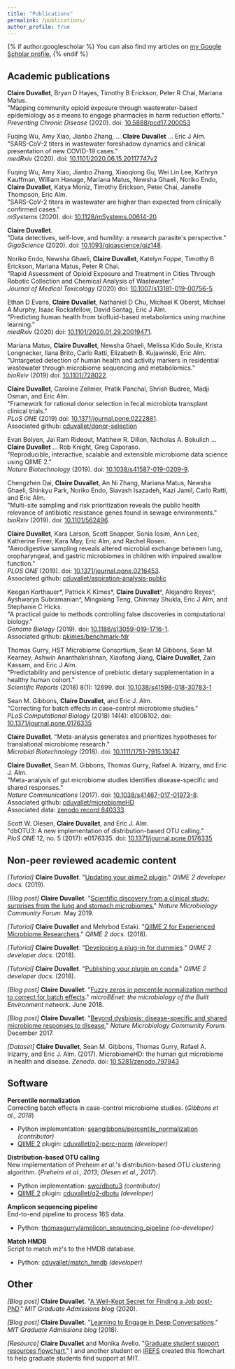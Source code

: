```yaml
---
title: "Publications"
permalink: /publications/
author_profile: true
---
```


{% if author.googlescholar %}
You can also find my articles on <u><a href="{{author.googlescholar}}">my Google Scholar profile</a>.</u>
{% endif %}

## Academic publications

**Claire Duvallet**, Bryan D Hayes, Timothy B Erickson, Peter R Chai, Mariana Matus.  
"Mapping community opioid exposure through wastewater-based epidemiology as a
means to engage pharmacies in harm reduction efforts."  
_Preventing Chronic Disease_ (2020). doi: [10.5888/pcd17.200053](http://dx.doi.org/10.5888/pcd17.200053)

Fuqing Wu, Amy Xiao, Jianbo Zhang, ... **Claire Duvallet** ... Eric J Alm.  
"SARS-CoV-2 titers in wastewater foreshadow dynamics and clinical presentation of new COVID-19 cases."  
_medRxiv_ (2020). doi: [10.1101/2020.06.15.20117747v2](https://www.medrxiv.org/content/10.1101/2020.06.15.20117747v2)

Fuqing Wu, Amy Xiao, Jianbo Zhang, Xiaoqiong Gu, Wei Lin Lee, Kathryn Kauffman, William Hanage, Mariana Matus, Newsha Ghaeli, Noriko Endo, **Claire Duvallet**, Katya Moniz, Timothy Erickson, Peter Chai, Janelle Thompson, Eric Alm.  
"SARS-CoV-2 titers in wastewater are higher than expected from clinically confirmed cases."  
_mSystems_ (2020). doi: [10.1128/mSystems.00614-20](https://msystems.asm.org/content/5/4/e00614-20)

**Claire Duvallet**.  
"Data detectives, self-love, and humility: a research parasite's perspective."  
_GigaScience_ (2020). doi: [10.1093/gigascience/giz148](https://doi.org/10.1093/gigascience/giz148).

Noriko Endo, Newsha Ghaeli, **Claire Duvallet**, Katelyn Foppe, Timothy B Erickson, Mariana Matus, Peter R Chai.  
"Rapid Assessment of Opioid Exposure and Treatment in Cities Through Robotic Collection and Chemical Analysis of Wastewater."  
_Journal of Medical Toxicology_ (2020) doi: [10.1007/s13181-019-00756-5](https://doi.org/10.1007/s13181-019-00756-5).

Ethan D Evans, **Claire Duvallet**, Nathaniel D Chu, Michael K Oberst, Michael A Murphy, Isaac Rockafellow, David Sontag, Eric J Alm.  
"Predicting human health from biofluid-based metabolomics using machine learning."  
_medRxiv_ (2020) doi: [10.1101/2020.01.29.20019471](https://doi.org/10.1101/2020.01.29.20019471).

Mariana Matus, **Claire Duvallet**, Newsha Ghaeli, Melissa Kido Soule, Krista Longnecker, Ilana Brito, Carlo Ratti, Elizabeth B. Kujawinski, Eric Alm.  
"Untargeted detection of human health and activity markers in residential wastewater through microbiome sequencing and metabolomics."  
_bioRxiv_ (2019) doi: [10.1101/728022](https://doi.org/10.1101/728022).

**Claire Duvallet**, Caroline Zellmer, Pratik Panchal, Shrish Budree, Madji Osman, and Eric Alm.  
"Framework for rational donor selection in fecal microbiota transplant clinical trials."  
_PLoS ONE_ (2019) doi: [10.1371/journal.pone.0222881](https://doi.org/10.1371/journal.pone.0222881).  
Associated github: [cduvallet/donor-selection](https://github.com/cduvallet/donor-selection/)

Evan Bolyen, Jai Ram Rideout, Matthew R. Dillon, Nicholas A. Bokulich ... **Claire Duvallet** ... Rob Knight, Greg Caporaso.  
"Reproducible, interactive, scalable and extensible microbiome data science using QIIME 2."  
_Nature Biotechnology_ (2019). doi: [10.1038/s41587-019-0209-9](https://doi.org/10.1038/s41587-019-0209-9).

Chengzhen Dai, **Claire Duvallet**, An Ni Zhang, Mariana Matus, Newsha Ghaeli, Shinkyu Park, Noriko Endo, Siavash Isazadeh, Kazi Jamil, Carlo Ratti, and Eric Alm.  
"Multi-site sampling and risk prioritization reveals the public health relevance of antibiotic resistance genes found in sewage environments."  
_bioRxiv_ (2019). doi: [10.1101/562496](https://doi.org/10.1101/562496).

**Claire Duvallet**, Kara Larson, Scott Snapper, Sonia Iosim, Ann Lee, Katherine Freer, Kara May, Eric Alm, and Rachel Rosen.  
"Aerodigestive sampling reveals altered microbial exchange between lung, oropharyngeal, and gastric microbiomes in children with impaired swallow function."  
_PLOS ONE_ (2019). doi: [10.1371/journal.pone.0216453](https://doi.org/10.1371/journal.pone.0216453).  
Associated github: [cduvallet/aspiration-analysis-public](https://github.com/cduvallet/aspiration-analysis-public)

Keegan Korthauer\*, Patrick K Kimes\*, **Claire Duvallet**^, Alejandro Reyes^, Ayshwarya Subramanian^, Mingxiang Teng, Chinmay Shukla, Eric J Alm, and Stephanie C Hicks.  
"A practical guide to methods controlling false discoveries in computational biology."  
_Genome Biology_ (2019). doi: [10.1186/s13059-019-1716-1](https://doi.org/10.1186/s13059-019-1716-1).  
Associated github: [pkimes/benchmark-fdr](https://github.com/pkimes/benchmark-fdr)

Thomas Gurry, HST Microbiome Consortium, Sean M Gibbons, Sean M Kearney, Ashwin Ananthakrishnan, Xiaofang Jiang, **Claire Duvallet**, Zain Kassam, and Eric J Alm.  
"Predictability and persistence of prebiotic dietary supplementation in a healthy human cohort."  
_Scientific Reports_ (2018) 8(1): 12699. doi: [10.1038/s41598-018-30783-1](https://doi.org/10.1038/s41598-018-30783-1)

Sean M. Gibbons, **Claire Duvallet**, and Eric J. Alm.  
"Correcting for batch effects in case-control microbiome studies."   
_PLoS Computational Biology_ (2018) 14(4): e1006102. doi: [10.1371/journal.pone.0176335](https://doi.org/10.1371/journal.pcbi.1006102)

**Claire Duvallet**. "Meta-analysis generates and prioritizes hypotheses for translational microbiome research."  
_Microbial Biotechnology_ (2018). doi: [10.1111/1751-7915.13047](https://doi.org/10.1111/1751-7915.13047)

**Claire Duvallet**, Sean M. Gibbons, Thomas Gurry, Rafael A. Irizarry, and Eric J. Alm.  
"Meta-analysis of gut microbiome studies identifies disease-specific and shared responses."   
*Nature Communications* (2017). doi: [10.1038/s41467-017-01973-8](https://doi.org/10.1038/s41467-017-01973-8).   
Associated github: [cduvallet/microbiomeHD](https://github.com/cduvallet/microbiomeHD)  
Associated data: [zenodo record 840333](https://doi.org/10.5281/zenodo.797943).

Scott W. Olesen, **Claire Duvallet**, and Eric J. Alm.  
"dbOTU3: A new implementation of distribution-based OTU calling."   
*PloS ONE* 12, no. 5 (2017): e0176335. doi: [10.1371/journal.pone.0176335](https://doi.org/10.1371/journal.pone.0176335)

## Non-peer reviewed academic content

_[Tutorial]_ **Claire Duvallet**. "[Updating your qiime2 plugin](https://dev.qiime2.org/latest/tutorials/updating-plugin/)." _QIIME 2 developer docs._ (2019).

_[Blog post]_ **Claire Duvallet**. "[Scientific discovery from a clinical study: surprises from the lung and stomach microbiomes.](https://go.nature.com/30rx4VZ)" _Nature Microbiology Community Forum._ May 2019.

_[Tutorial]_ **Claire Duvallet** and Mehrbod Estaki. "[QIIME 2 for Experienced Microbiome Researchers](https://docs.qiime2.org/2018.11/tutorials/qiime2-for-experienced-microbiome-researchers/)." _QIIME 2 docs._ (2018).

_[Tutorial]_ **Claire Duvallet**. "[Developing a plug-in for dummies](https://dev.qiime2.org/latest/tutorials/first-plugin-tutorial/)." _QIIME 2 developer docs._ (2018).

_[Tutorial]_ **Claire Duvallet**. "[Publishing your plugin on conda](https://dev.qiime2.org/latest/tutorials/conda-tutorial/)." _QIIME 2 developer docs._ (2018).

_[Blog post]_ **Claire Duvallet**. "[Fuzzy zeros in percentile normalization method to correct for batch effects](https://microbe.net/2018/06/04/fuzzy-zeros-in-percentile-normalization-method-to-correct-for-batch-effects/)." _microBEnet: the microbiology of the Built Environment network._ June 2018.

_[Blog post]_ **Claire Duvallet**. "[Beyond dysbiosis: disease-specific and shared microbiome responses to disease.](http://go.nature.com/2As9meL)" _Nature Microbiology Community Forum._ December 2017.

_[Dataset]_ **Claire Duvallet**, Sean M. Gibbons, Thomas Gurry, Rafael A. Irizarry, and Eric J. Alm. (2017). MicrobiomeHD: the human gut microbiome in health and disease. _Zenodo_. doi: [10.5281/zenodo.797943](https://doi.org/10.5281/zenodo.797943)

## Software

**Percentile normalization**  
Correcting batch effects in case-control microbiome studies. (_Gibbons et al., 2018_)

- Python implementation: [seangibbons/percentile_normalization](https://github.com/seangibbons/percentile_normalization) _(contributor)_
- [QIIME 2](https://qiime2.org/) plugin: [cduvallet/q2-perc-norm](https://github.com/cduvallet/q2-perc-norm) _(developer)_

**Distribution-based OTU calling**  
New implementation of Preheim _et al._'s distribution-based OTU clustering algorithm. (_Preheim et al., 2013_; _Olesen et al., 2017_).

- Python implementation: [swo/dbotu3](https://github.com/swo/dbotu3) _(contributor)_
- [QIIME 2](https://qiime2.org/) plugin: [cduvallet/q2-dbotu](https://github.com/cduvallet/q2-dbotu) _(developer)_

**Amplicon sequencing pipeline**  
End-to-end pipeline to process 16S data.

- Python: [thomasgurry/amplicon_sequencing_pipeline](https://github.com/thomasgurry/amplicon_sequencing_pipeline) _(co-developer)_

**Match HMDB**  
Script to match mz's to the HMDB database.

- Python: [cduvallet/match_hmdb](https://github.com/cduvallet/match_hmdb) _(developer)_

## Other

_[Blog post]_ **Claire Duvallet**. "[A Well-Kept Secret for Finding a Job post-PhD](https://gradadmissions.mit.edu/blog/well-kept-secret-finding-job-post-phd)." _MIT Graduate Admissions blog_ (2020).

_[Blog post]_ **Claire Duvallet**. "[Learning to Engage in Deep Conversations](https://gradadmissions.mit.edu/blog/learning-engage-deep-conversations)." _MIT Graduate Admissions blog_ (2018).

_[Resource]_ **Claire Duvallet** and Monika Avello. "[Graduate student support resources flowchart.](/files/2018-04-01-Grad-Support-Flowchart-MIT-Digital.pdf)" I and another student on [iREFS](http://refs.mit.edu/irefs/) created this flowchart to help graduate students find support at MIT.
